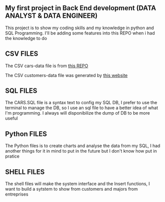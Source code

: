 ## My first project in Back End development (DATA ANALYST & DATA ENGINEER)

This project is to show my coding skills and my knowledge in python and SQL Programming. 
I'll be adding some features into this REPO when i had the knowledge to do


<h2> CSV FILES </h2> 

The CSV cars-data file is from <a href="https://github.com/rashida048/Datasets/blob/master/cars.csv">this REPO</a> 

The CSV customers-data file was generated by <a href="https://generatedata.com/generator"> this website</a>


<h2> SQL FILES </h2>

The CARS.SQL file is a syntax text to config my SQL DB, I prefer to use the terminal to manage the DB, so I use an sql file to have a better idea of ​​what I'm programming.
I always will disponibilize the dump of DB to be more useful


<h2> Python FILES </h2>

The Python files is to create charts and analyse the data from my SQL, I had another things for it in mind to put in the future but I don't know how put in pratice


<h2>SHELL FILES</h2>

The shell files will make the system interface and the Insert functions, I want to build a sytstem to show from customers and majors from entreprises 




